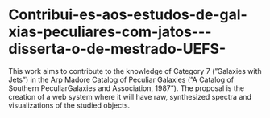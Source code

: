 # Contribui-es-aos-estudos-de-gal-xias-peculiares-com-jatos---disserta-o-de-mestrado-UEFS-
This work aims to contribute to the knowledge of Category 7 (”Galaxies with Jets”) in the Arp  Madore Catalog of Peculiar Galaxies (”A Catalog of Southern PeculiarGalaxies and Association, 1987”). The proposal is the creation of a web system where it will have raw, synthesized spectra and visualizations of the studied objects.
